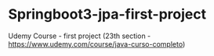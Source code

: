 # Springboot3-jpa-first-project
Udemy Course - first project (23th section - https://www.udemy.com/course/java-curso-completo)
